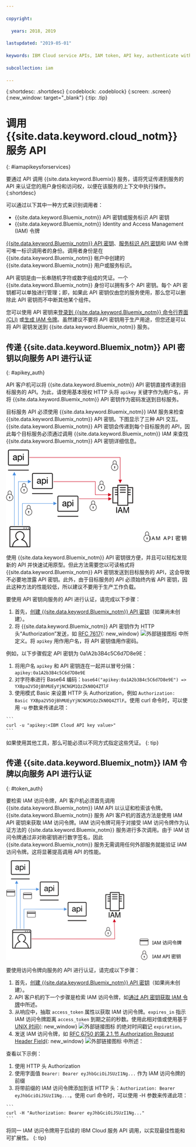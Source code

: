 ```yaml
---

copyright:

  years: 2018, 2019

lastupdated: "2019-05-01"

keywords: IBM Cloud service APIs, IAM token, API key, authenticate with service API

subcollection: iam

---
```


{:shortdesc: .shortdesc}
{:codeblock: .codeblock}
{:screen: .screen}
{:new_window: target="_blank"}
{:tip: .tip}

# 调用 {{site.data.keyword.cloud_notm}} 服务 API
{: #iamapikeysforservices}

要通过 API 调用 {{site.data.keyword.Bluemix}} 服务，请将凭证传递到服务的 API 来认证您的用户身份和访问权，以便在该服务的上下文中执行操作。
{:shortdesc}

可以通过以下其中一种方式来识别调用者：

* {{site.data.keyword.Bluemix_notm}} API 密钥或服务标识 API 密钥
* {{site.data.keyword.Bluemix_notm}} Identity and Access Management (IAM) 令牌

[{{site.data.keyword.Bluemix_notm}} API 密钥](/docs/iam?topic=iam-userapikey#userapikey)、[服务标识 API 密钥](/docs/iam?topic=iam-serviceidapikeys#serviceidapikeys)和 IAM 令牌可唯一标识调用者的身份。调用者身份是在 {{site.data.keyword.Bluemix_notm}} 帐户中创建的 {{site.data.keyword.Bluemix_notm}} 用户或服务标识。

API 密钥是由一长串随机字符或数字组成的凭证。一个 {{site.data.keyword.Bluemix_notm}} 身份可以拥有多个 API 密钥。每个 API 密钥都可以单独进行管理；即，如果此 API 密钥仅由您的服务使用，那么您可以删除此 API 密钥而不中断其他某个组件。

您可以使用 API 密钥来[登录到 {{site.data.keyword.Bluemix_notm}} 命令行界面 (CLI)](/docs/cli/reference/ibmcloud?topic=cloud-cli-ibmcloud_login#ibmcloud_login) 或[生成 IAM 令牌](/docs/iam?topic=iam-iamtoken_from_apikey#iamtoken_from_apikey)。虽然建议不要将 API 密钥用于生产用途，但您还是可以将 API 密钥发送到 {{site.data.keyword.Bluemix_notm}} 服务。

## 传递 {{site.data.keyword.Bluemix_notm}} API 密钥以向服务 API 进行认证
{: #apikey_auth}

API 客户机可以将 {{site.data.keyword.Bluemix_notm}} API 密钥直接传递到目标服务的 API。为此，请使用基本授权 HTTP 头将 `apikey` 关键字作为用户名，并将 {{site.data.keyword.Bluemix_notm}} API 密钥作为密码发送到目标服务。

目标服务 API 必须使用 {{site.data.keyword.Bluemix_notm}} IAM 服务来检查 {{site.data.keyword.Bluemix_notm}} API 密钥。下图显示了三种 API 交互。{{site.data.keyword.Bluemix_notm}} API 密钥会传递到每个目标服务的 API，因此每个目标服务必须通过调用 {{site.data.keyword.Bluemix_notm}} IAM 来查找 {{site.data.keyword.Bluemix_notm}} API 密钥详细信息。

![使用 API 密钥通过服务 API 进行认证](images/APIkeyauth.svg "将 API 密钥传递到目标服务，随后目标服务会将 API 密钥传递给 IAM 来验证凭证")

使用 {{site.data.keyword.Bluemix_notm}} API 密钥很方便，并且可以轻松发现新的 API 并快速试用原型。但此方法需要您以可读格式将 {{site.data.keyword.Bluemix_notm}} API 密钥发送到目标服务的 API，这会导致不必要地泄露 API 密钥。此外，由于目标服务的 API 必须始终内省 API 密钥，因此这种方法的性能较低，所以建议不要用于生产工作负载。

要使用 API 密钥向服务的 API 进行认证，请完成以下步骤：

  1. 首先，[创建 {{site.data.keyword.Bluemix_notm}} API 密钥](/docs/iam?topic=iam-userapikey#create_user_key)（如果尚未创建）。
  2. 将 {{site.data.keyword.Bluemix_notm}} API 密钥作为 HTTP 头“Authorization”发送，如 [RFC 7617](https://tools.ietf.org/html/rfc7617){: new_window} ![外部链接图标](../icons/launch-glyph.svg "外部链接图标") 中所定义。将 `apikey` 用作用户名，将 API 密钥值用作密码。

例如，以下步骤假定 API 密钥为 0a1A2b3B4c5C6d7D8e9E：

  1.	将用户名 `apikey` 和 API 密钥连在一起并以冒号分隔：`apikey:0a1A2b3B4c5C6d7D8e9E`
  2.	对字符串进行 Base64 编码：`base64("apikey:0a1A2b3B4c5C6d7D8e9E") => YXBpa2V5OjBhMUEyYjNCNGM1QzZkN0Q4ZTlF`
  3.	使用模式 Basic 来设置 HTTP 头 Authorization，例如 `Authorization: Basic YXBpa2V5OjBhMUEyYjNCNGM1QzZkN0Q4ZTlF`。使用 curl 命令时，可以使用 -u 参数来传递此项：

    ```
    curl -u "apikey:<IBM Cloud API key value>"
    ```

  如果使用其他工具，那么可能必须以不同方式指定这些凭证。
  {: tip}

## 传递 {{site.data.keyword.Bluemix_notm}} IAM 令牌以向服务 API 进行认证
{: #token_auth}

要检索 IAM 访问令牌，API 客户机必须首先调用 {{site.data.keyword.Bluemix_notm}} IAM API 以认证和检索该令牌。{{site.data.keyword.Bluemix_notm}} 服务 API 客户机的首选方法是使用 IAM API 密钥来获取 IAM 访问令牌。IAM 访问令牌可用于对接受 IAM 访问令牌作为认证方法的 {{site.data.keyword.Bluemix_notm}} 服务进行多次调用。由于 IAM 访问令牌通过非对称密钥进行数字签名，因此 {{site.data.keyword.Bluemix_notm}} 服务无需调用任何外部服务就能验证 IAM 访问令牌。这将显著提高调用 API 的性能。

![使用访问令牌通过服务 API 进行认证](images/tokenauth.svg "使用 API 密钥从 IAM 检索令牌并将访问令牌传递到目标服务以验证凭证")

要使用访问令牌向服务的 API 进行认证，请完成以下步骤：

  1. 首先，[创建 {{site.data.keyword.Bluemix_notm}} API 密钥](/docs/iam?topic=iam-userapikey#create_user_key)（如果尚未创建）。
  2. API 客户机的下一个步骤是检索 IAM 访问令牌，如[通过 API 密钥获取 IAM 令牌](/docs/iam?topic=iam-iamtoken_from_apikey#iamtoken_from_apikey)中所述。
  3. 从响应中，抽取 `access_token` 属性以获取 IAM 访问令牌。`expires_in` 指示 IAM 访问令牌距离 `access_token` 到期之前的秒数。使用此相对值或使用基于 [UNIX 时间](https://en.wikipedia.org/wiki/Unix_time){: new_window} ![外部链接图标](../icons/launch-glyph.svg "外部链接图标") 的绝对时间戳记 `expiration`。
  4. 发送 IAM 访问令牌，如 [RFC 6750 的第 2.1.节 Authorization Request Header Field](https://tools.ietf.org/html/rfc6750#page-5){: new_window} ![外部链接图标](../icons/launch-glyph.svg "外部链接图标") 中所述：

查看以下示例：

  1.	使用 HTTP 头 Authorization
  2.	使用字面值 `Bearer: Bearer eyJhbGciOiJSUzI1Ng...` 作为 IAM 访问令牌的前缀
  3.	将带前缀的 IAM 访问令牌添加到该 HTTP 头：`Authorization: Bearer eyJhbGciOiJSUzI1Ng...`。使用 curl 命令时，可以使用 -H 参数来传递此项：

    ```
    curl -H "Authorization: Bearer eyJhbGciOiJSUzI1Ng..."
    ```

  将同一 IAM 访问令牌用于后续的 IBM Cloud 服务 API 调用，以实现最佳性能和可扩展性。
  {: tip}
